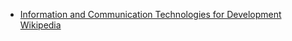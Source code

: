 * [Information and Communication Technologies for Development Wikipedia](https://en.wikipedia.org/wiki/Information_and_communication_technologies_for_development)
